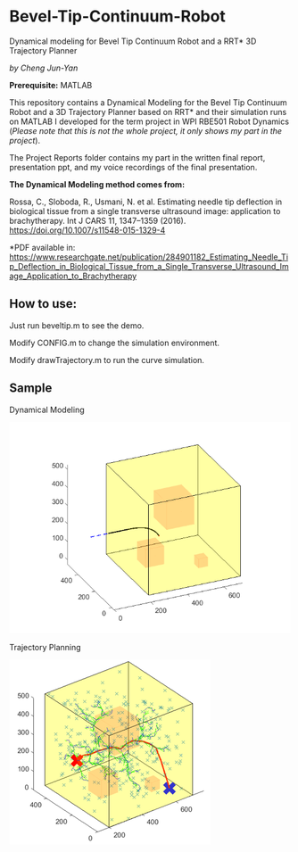 # Bevel-Tip-Continuum-Robot
Dynamical modeling for Bevel Tip Continuum Robot and a RRT* 3D Trajectory Planner

*by Cheng Jun-Yan*

**Prerequisite:** MATLAB

This repository contains a Dynamical Modeling for the Bevel Tip Continuum Robot and a 3D Trajectory Planner based on RRT* and their simulation runs on MATLAB I developed for the term project in WPI RBE501 Robot Dynamics (*Please note that this is not the whole project, it only shows my part in the project*). 

The Project Reports folder contains my part in the written final report, presentation ppt, and my voice recordings of the final presentation.

**The Dynamical Modeling method comes from:** 

Rossa, C., Sloboda, R., Usmani, N. et al. Estimating needle tip deflection in biological tissue from a single transverse ultrasound image: application to brachytherapy. Int J CARS 11, 1347–1359 (2016). https://doi.org/10.1007/s11548-015-1329-4

*PDF available in: https://www.researchgate.net/publication/284901182_Estimating_Needle_Tip_Deflection_in_Biological_Tissue_from_a_Single_Transverse_Ultrasound_Image_Application_to_Brachytherapy

## How to use:

Just run beveltip.m to see the demo.

Modify CONFIG.m to change the simulation environment.

Modify drawTrajectory.m to run the curve simulation.

## Sample

Dynamical Modeling

![image](https://github.com/chengjunyan1/Bevel-Tip-Continuum-Robot/raw/master/DM.png)

Trajectory Planning

![image](https://github.com/chengjunyan1/Bevel-Tip-Continuum-Robot/raw/master/RRT.png)
